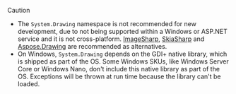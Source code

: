 > [!CAUTION]
> - The `System.Drawing` namespace is not recommended for new development, due to not being supported within a Windows or ASP.NET service and it is not cross-platform. [ImageSharp](https://github.com/SixLabors/ImageSharp), [SkiaSharp](https://github.com/mono/SkiaSharp) and [Aspose.Drawing](https://products.aspose.com/drawing/net) are recommended as alternatives.
> - On Windows, `System.Drawing` depends on the GDI+ native library, which is shipped as part of the OS. Some Windows SKUs, like Windows Server Core or Windows Nano, don't include this native library as part of the OS. Exceptions will be thrown at run time because the library can't be loaded.
